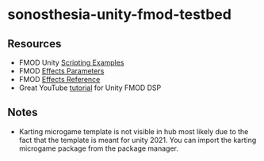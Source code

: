 # sonosthesia-unity-fmod-testbed

## Resources

- FMOD Unity [Scripting Examples](https://www.fmod.com/docs/2.02/unity/examples.html)
- FMOD [Effects Parameters](https://www.fmod.com/docs/2.03/api/core-api-common-dsp-effects.html)
- FMOD [Effects Reference](https://www.fmod.com/docs/2.03/api/effects-reference.html)
- Great YouTube [tutorial](https://www.youtube.com/watch?v=qbv891Z_3fU) for Unity FMOD DSP 

## Notes

- Karting microgame template is not visible in hub most likely due to the fact that the template is meant for unity 2021. You can import the karting microgame package from the package manager.